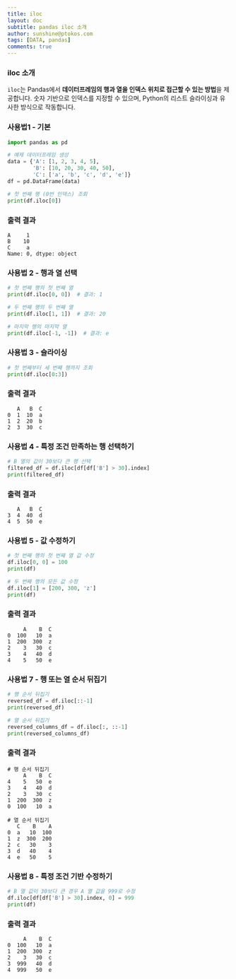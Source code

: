 ```yaml
---
title: iloc
layout: doc
subtitle: pandas iloc 소개
author: sunshine@ptokos.com
tags: [DATA, pandas]
comments: true
---
```


### iloc 소개
`iloc`는 Pandas에서 **데이터프레임의 행과 열을 인덱스 위치로 접근할 수 있는 방법**을 제공합니다. 
숫자 기반으로 인덱스를 지정할 수 있으며, Python의 리스트 슬라이싱과 유사한 방식으로 작동합니다.

### 사용법1 - 기본
```python
import pandas as pd

# 예제 데이터프레임 생성
data = {'A': [1, 2, 3, 4, 5],
        'B': [10, 20, 30, 40, 50],
        'C': ['a', 'b', 'c', 'd', 'e']}
df = pd.DataFrame(data)

# 첫 번째 행 (0번 인덱스) 조회
print(df.iloc[0])
```

### 출력 결과
```
A     1
B    10
C     a
Name: 0, dtype: object
```

### 사용법 2 - 행과 열 선택
```python
# 첫 번째 행의 첫 번째 열
print(df.iloc[0, 0])  # 결과: 1

# 두 번째 행의 두 번째 열
print(df.iloc[1, 1])  # 결과: 20

# 마지막 행의 마지막 열
print(df.iloc[-1, -1])  # 결과: e
```

### 사용법 3 - 슬라이싱
```python
# 첫 번째부터 세 번째 행까지 조회
print(df.iloc[0:3])
```

### 출력 결과
```
   A   B  C
0  1  10  a
1  2  20  b
2  3  30  c
```

### 사용법 4 - 특정 조건 만족하는 행 선택하기
```python
# B 열의 값이 30보다 큰 행 선택
filtered_df = df.iloc[df[df['B'] > 30].index]
print(filtered_df)
```

### 출력 결과
```
   A   B  C
3  4  40  d
4  5  50  e
```

### 사용법 5 - 값 수정하기
```python
# 첫 번째 행의 첫 번째 열 값 수정
df.iloc[0, 0] = 100
print(df)

# 두 번째 행의 모든 값 수정
df.iloc[1] = [200, 300, 'z']
print(df)
```

### 출력 결과
```
     A    B  C
0  100   10  a
1  200  300  z
2    3   30  c
3    4   40  d
4    5   50  e
```

### 사용법 7 - 행 또는 열 순서 뒤집기
```python
# 행 순서 뒤집기
reversed_df = df.iloc[::-1]
print(reversed_df)

# 열 순서 뒤집기
reversed_columns_df = df.iloc[:, ::-1]
print(reversed_columns_df)
```

### 출력 결과
```
# 행 순서 뒤집기
     A    B  C
4    5   50  e
3    4   40  d
2    3   30  c
1  200  300  z
0  100   10  a

# 열 순서 뒤집기
   C    B    A
0  a   10  100
1  z  300  200
2  c   30    3
3  d   40    4
4  e   50    5
```

### 사용법 8 - 특정 조건 기반 수정하기
```python
# B 열 값이 30보다 큰 경우 A 열 값을 999로 수정
df.iloc[df[df['B'] > 30].index, 0] = 999
print(df)
```

### 출력 결과
```
     A    B  C
0  100   10  a
1  200  300  z
2    3   30  c
3  999   40  d
4  999   50  e
```
